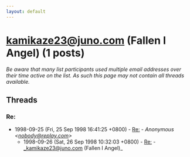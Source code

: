 ```yaml
---
layout: default
---
```


# kamikaze23@juno.com (Fallen I Angel) (1 posts)

_Be aware that many list participants used multiple email addresses over their time active on the list. As such this page may not contain all threads available._

## Threads

### Re:
+ 1998-09-25 (Fri, 25 Sep 1998 16:41:25 +0800) - [Re:](/archive/1998/09/a8d78a4d6ddde10fe4b6d0b7b332cae372ce79e929eaadb5b52052fd95aef973) - _Anonymous \<nobody@replay.com\>_
  + 1998-09-26 (Sat, 26 Sep 1998 10:32:03 +0800) - [Re:](/archive/1998/09/d4d62829fc343576624e948d13e03b1a714ea370e02a1cd3c106abbea866503a) - _kamikaze23@juno.com (Fallen I Angel)_

